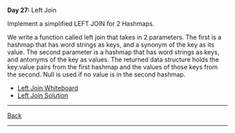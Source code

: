 **Day 27:** Left Join

Implement a simplified LEFT JOIN for 2 Hashmaps.

We write a function called left join that takes in 2 parameters. The first is a hashmap that has word strings as keys, and a synonym of the key as its value. The second parameter is a hashmap that has word strings as keys, and antonyms of the key as values. The returned data structure holds the key:value pairs from the first hashmap and the values of those keys from the second. Null is used if no value is in the second hashmap.

- [Left Join Whiteboard](../assets/Left-join.png)
- [Left Join Solution](./leftJoin.js)

---
[Back](/README.md)

---
